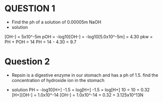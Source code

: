 # QUESTION 1
- Find the ph of a solution of 0.00005m NaOH
- solution

[OH-] = 5x10^-5m
pOH = -log10[OH-]
= -log10[5.0x10^-5m] = 4.30
pkw = PH + POH = 14
PH = 14 - 4.30 = 9.7

# Question 2
- Repsin is a digestive enzyme in our stomach and has a ph of 1.5. find the concentration of hydroxide ion in the stomach

- solution
PH = -log10[H+]
-1.5 = log[H+]
-1.5 = log[H+]
10 = 10 = 0.32
[H+][OH-] = 1.0x10^-14
[OH-] = 1.0x10^-14
= 0.32 = 3.125x10^13N